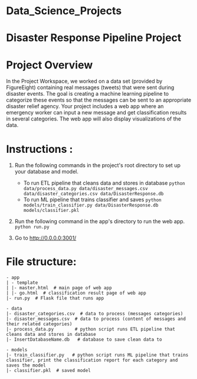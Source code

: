 # Data_Science_Projects
# Disaster Response Pipeline Project

# Project Overview
In the Project Workspace, we worked on a data set (provided by FigureEight) containing real messages (tweets) that were sent during disaster events.
The goal is creating a machine learning pipeline to categorize these events so that the messages can be sent to an appropriate disaster relief agency.
Your project includes a web app where an emergency worker can input a new message and get classification results in several categories. 
The web app will also display visualizations of the data.


# Instructions :
1. Run the following commands in the project's root directory to set up your database and model.

    - To run ETL pipeline that cleans data and stores in database
        `python data/process_data.py data/disaster_messages.csv data/disaster_categories.csv data/DisasterResponse.db`
    - To run ML pipeline that trains classifier and saves
        `python models/train_classifier.py data/DisasterResponse.db models/classifier.pkl`

2. Run the following command in the app's directory to run the web app.
    `python run.py`

3. Go to http://0.0.0.0:3001/

# File structure:
```
- app
| - template
| |- master.html  # main page of web app
| |- go.html  # classification result page of web app
|- run.py  # Flask file that runs app

- data
|- disaster_categories.csv  # data to process (messages categories)
|- disaster_messages.csv  # data to process (content of messages and their related categories)
|- process_data.py        # python script runs ETL pipeline that cleans data and stores in database
|- InsertDatabaseName.db   # database to save clean data to

- models
|- train_classifier.py   # python script runs ML pipeline that trains classifier, print the classification report for each category and saves the model
|- classifier.pkl  # saved model 
```

